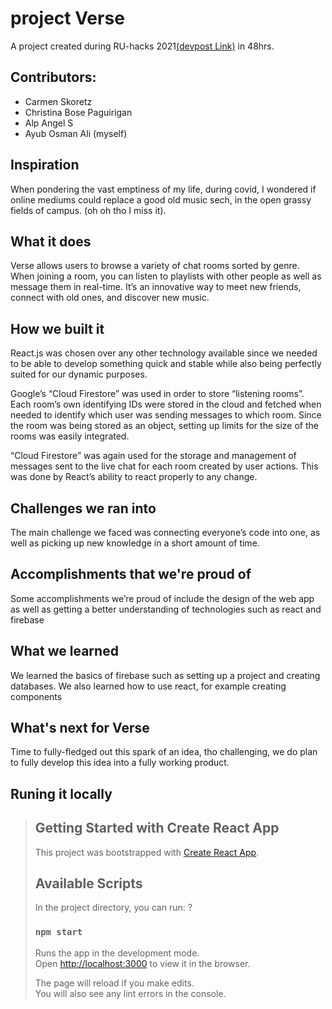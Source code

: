 # project Verse

 A project created during RU-hacks 2021[(devpost Link)](https://devpost.com/software/verse-45dnra) in 48hrs. 
 
## Contributors: 
  - Carmen Skoretz
  - Christina Bose Paguirigan
  - Alp Angel S
  - Ayub Osman Ali (myself)
 
## Inspiration
 When pondering the vast emptiness of my life, during covid, I wondered if online mediums could replace a good old music sech, in the open grassy fields of campus. (oh oh tho I miss it).  


## What it does
Verse allows users to browse a variety of chat rooms sorted by genre. When joining a room, you can listen to playlists with other people as well as message them in real-time. It’s an innovative way to meet new friends, connect with old ones, and discover new music.

## How we built it

React.js was chosen over any other technology available since we needed to be able to develop something quick and stable while also being perfectly suited for our dynamic purposes. 

Google’s “Cloud Firestore” was used in order to store “listening rooms”. Each room’s own identifying IDs were stored in the cloud and fetched when needed to identify which user was sending messages to which room. Since the room was being stored as an object, setting up limits for the size of the rooms was easily integrated.

“Cloud Firestore” was again used for the storage and management of messages sent to the live chat for each room created by user actions. This was done by React’s ability to react properly to any change. 

## Challenges we ran into
The main challenge we faced was connecting everyone’s code into one, as well as picking up new knowledge in a short amount of time.

## Accomplishments that we're proud of
Some accomplishments we’re proud of include the design of the web app as well as getting a better understanding of technologies such as react and firebase

## What we learned
We learned the basics of firebase such as setting up a project and creating databases.
We also learned how to use react, for example creating components

## What's next for Verse
Time to fully-fledged out this spark of an idea, tho challenging, we do plan to fully develop this idea into a fully working product. 
<br>

## Runing it locally 
>
>## Getting Started with Create React App
>
>This project was bootstrapped with [Create React App](https://github.com/facebook/create-react-app).
>
>## Available Scripts
>
>In the project directory, you can run:
?
>### `npm start`
>
>Runs the app in the development mode.\
>Open [http://localhost:3000](http://localhost:3000) to view it in the browser.
>
>The page will reload if you make edits.\
>You will also see any lint errors in the console.
